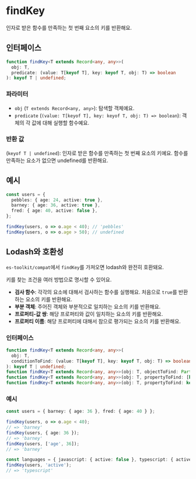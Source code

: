 # findKey

인자로 받은 함수를 만족하는 첫 번째 요소의 키를 반환해요.

## 인터페이스

```typescript
function findKey<T extends Record<any, any>>(
  obj: T,
  predicate: (value: T[keyof T], key: keyof T, obj: T) => boolean
): keyof T | undefined;
```

### 파라미터

- `obj` (`T extends Record<any, any>`): 탐색할 객체예요.
- `predicate` (`(value: T[keyof T], key: keyof T, obj: T) => boolean`): 객체의 각 값에 대해 실행할 함수예요.

### 반환 값

(`keyof T | undefined`): 인자로 받은 함수를 만족하는 첫 번째 요소의 키예요. 함수를 만족하는 요소가 없으면 undefined를 반환해요.

## 예시

```typescript
const users = {
  pebbles: { age: 24, active: true },
  barney: { age: 36, active: true },
  fred: { age: 40, active: false },
};

findKey(users, o => o.age < 40); // 'pebbles'
findKey(users, o => o.age > 50); // undefined
```

## Lodash와 호환성

`es-toolkit/compat`에서 `findKey`를 가져오면 lodash와 완전히 호환돼요.

키를 찾는 조건을 여러 방법으로 명시할 수 있어요.

- **검사 함수**: 각각의 요소에 대해서 검사하는 함수를 실행해요. 처음으로 `true`를 반환하는 요소의 키를 반환해요.
- **부분 객체**: 주어진 객체와 부분적으로 일치하는 요소의 키를 반환해요.
- **프로퍼티-값 쌍**: 해당 프로퍼티와 값이 일치하는 요소의 키를 반환해요.
- **프로퍼티 이름**: 해당 프로퍼티에 대해서 참으로 평가되는 요소의 키를 반환해요.

### 인터페이스

```typescript
function findKey<T extends Record<any, any>>(
  obj: T,
  conditionToFind: (value: T[keyof T], key: keyof T, obj: T) => boolean
): keyof T | undefined;
function findKey<T extends Record<any, any>>(obj: T, objectToFind: Partial<T[keyof T]>): keyof T | undefined;
function findKey<T extends Record<any, any>>(obj: T, propertyToFind: [keyof T[keyof T], any]): keyof T | undefined;
function findKey<T extends Record<any, any>>(obj: T, propertyToFind: keyof T[keyof T]): keyof T | undefined;
```

### 예시

```typescript
const users = { barney: { age: 36 }, fred: { age: 40 } };

findKey(users, o => o.age < 40);
// => 'barney'
findKey(users, { age: 36 });
// => 'barney'
findKey(users, ['age', 36]);
// => 'barney'

const languages = { javascript: { active: false }, typescript: { active: true } };
findKey(users, 'active');
// => 'typescript'
```
